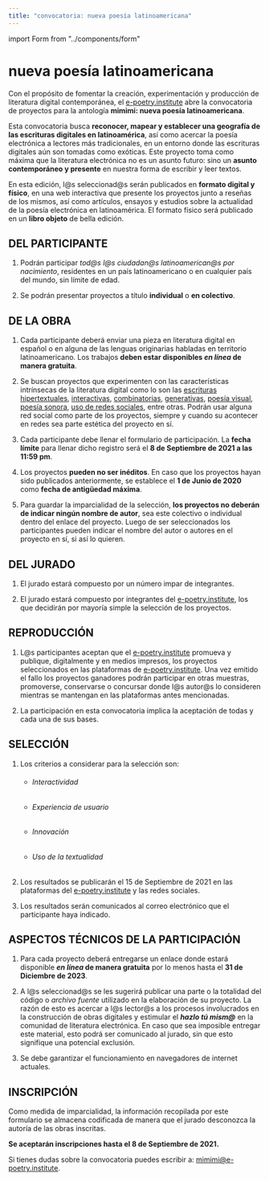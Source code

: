 ```yaml
---
title: "convocatoria: nueva poesía latinoamericana"
---
```


import Form from "../components/form"

# nueva poesía latinoamericana

Con el propósito de fomentar la creación, experimentación y producción de literatura digital contemporánea, el [e-poetry.institute](https://e-poetry.institute) abre la convocatoria de proyectos para la antología **mimimi: nueva poesía latinoamericana**.

Esta convocatoria busca **reconocer, mapear y establecer una geografía de las escrituras digitales en latinoamérica**, así como acercar la poesía electrónica a lectores más tradicionales, en un entorno donde las escrituras digitales aún son tomadas como exóticas. Este proyecto toma como máxima que la literatura electrónica no es un asunto futuro: sino un **asunto contemporáneo y presente** en nuestra forma de escribir y leer textos.

En esta edición, l@s seleccionad@s serán publicados en **formato digital y físico**, en una web interactiva que presente los proyectos junto a reseñas de los mismos, así como artículos, ensayos y estudios sobre la actualidad de la poesía electrónica en latinoamérica. El formato físico será publicado en un **libro objeto** de bella edición.

## DEL PARTICIPANTE

1. Podrán participar _tod@s l@s ciudadan@s latinoamerican@s por nacimiento_, residentes en un país latinoamericano o en cualquier país del mundo, sin límite de edad.

1. Se podrán presentar proyectos a título **individual** o **en colectivo**.

## DE LA OBRA

1. Cada participante deberá enviar una pieza en literatura digital en español o en alguna de las lenguas originarias habladas en territorio latinoamericano. Los trabajos **deben estar disponibles _en línea_ de manera gratuita**.

1. Se buscan proyectos que experimenten con las características intrínsecas de la literatura digital como lo son las [escrituras hipertextuales](http://www.esteticasdigitales.cl/pentagonal-web/), [interactivas](https://w.itch.io/end-of-the-world), [combinatorias](https://twitter.com/Poesia_es_Bot), [generativas](https://www.instagram.com/ocp_oraculo/), [poesía visual](https://www.youtube.com/watch?v=Od3Q0FRAei0&t=1s&ab_channel=JoseAZ), [poesía sonora](https://youtu.be/20hzGvermIQ), [uso de redes sociales](https://en.wikipedia.org/wiki/9MOTHER9HORSE9EYES9), entre otras. Podrán usar alguna red social como parte de los proyectos, siempre y cuando su acontecer en redes sea parte estética del proyecto en sí.

1. Cada participante debe llenar el formulario de participación. La **fecha límite** para llenar dicho registro será el **8 de Septiembre de 2021 a las 11:59 pm**.

1. Los proyectos **pueden no ser inéditos**. En caso que los proyectos hayan sido publicados anteriormente, se establece el **1 de Junio de 2020** como **fecha de antigüedad máxima**.

1. Para guardar la imparcialidad de la selección, **los proyectos no deberán de indicar ningún nombre de autor**, sea este colectivo o individual dentro del enlace del proyecto. Luego de ser seleccionados los participantes pueden indicar el nombre del autor o autores en el proyecto en sí, si así lo quieren.

## DEL JURADO

1. El jurado estará compuesto por un número impar de integrantes.

1. El jurado estará compuesto por integrantes del [e-poetry.institute](https://e-poetry.institute), los que decidirán por mayoría simple la selección de los proyectos.

## REPRODUCCIÓN

1. L@s participantes aceptan que el [e-poetry.institute](https://e-poetry.institute) promueva y publique, digitalmente y en medios impresos, los proyectos seleccionados en las plataformas de [e-poetry.institute](https://e-poetry.institute). Una vez emitido el fallo los proyectos ganadores podrán participar en otras muestras, promoverse, conservarse o concursar donde l@s autor@s lo consideren mientras se mantengan en las plataformas antes mencionadas.

1. La participación en esta convocatoria implica la aceptación de todas y cada una de sus bases.

## SELECCIÓN

1. Los criterios a considerar para la selección son:

   - ###### Interactividad
   - ###### Experiencia de usuario
   - ###### Innovación
   - ###### Uso de la textualidad

1. Los resultados se publicarán el 15 de Septiembre de 2021 en las plataformas del [e-poetry.institute](https://e-poetry.institute) y las redes sociales.

1. Los resultados serán comunicados al correo electrónico que el participante haya indicado.

## ASPECTOS TÉCNICOS DE LA PARTICIPACIÓN

1. Para cada proyecto deberá entregarse un enlace donde estará disponible **_en línea_ de manera gratuita** por lo menos hasta el **31 de Diciembre de 2023**.

1. A l@s seleccionad@s se les sugerirá publicar una parte o la totalidad del código o _archivo fuente_ utilizado en la elaboración de su proyecto. La razón de esto es acercar a l@s lector@s a los procesos involucrados en la construcción de obras digitales y estimular el _**hazlo tú mism@**_ en la comunidad de literatura electrónica. En caso que sea imposible entregar este material, esto podrá ser comunicado al jurado, sin que esto signifique una potencial exclusión.

1. Se debe garantizar el funcionamiento en navegadores de internet actuales.

## INSCRIPCIÓN

Como medida de imparcialidad, la información recopilada por este formulario se almacena codificada de manera que el jurado desconozca la autoría de las obras inscritas.

<Form />

**Se aceptarán inscripciones hasta el 8 de Septiembre de 2021.**

Si tienes dudas sobre la convocatoria puedes escribir a: mimimi@e-poetry.institute.

